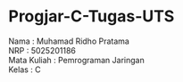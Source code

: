 # Progjar-C-Tugas-UTS

Nama        : Muhamad Ridho Pratama<br>
NRP         : 5025201186<br>
Mata Kuliah : Pemrograman Jaringan<br>
Kelas       : C<br>
